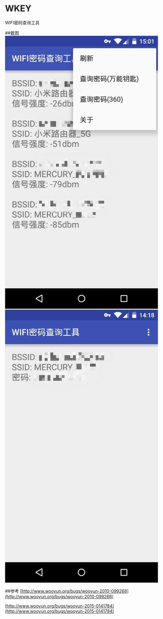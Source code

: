 # WKEY
WIFI密码查询工具

##截图
![](screenshots/20160202162715.jpg)
![](screenshots/20160202163715.jpg)

##参考
[http://www.wooyun.org/bugs/wooyun-2010-099268](http://www.wooyun.org/bugs/wooyun-2010-099268)

[http://www.wooyun.org/bugs/wooyun-2015-0141784](http://www.wooyun.org/bugs/wooyun-2015-0141784)
